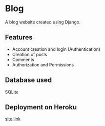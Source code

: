 # Blog
A blog website created using Django.

## Features
- Account creation and login (Authentication)
- Creation of posts
- Comments
- Authorization and Permissions

## Database used
SQLite

## Deployment on **Heroku**
[site link](http://fbvmyblog.herokuapp.com)
